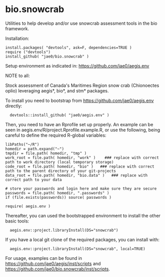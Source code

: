 # bio.snowcrab 

Utilities to help develop and/or use snowcrab assessment tools in the bio framework.

Installation:

```
install.packages( "devtools", ask=F, dependencies=TRUE )   
require ("devtools")
install_github( "jae0/bio.snowcrab" )
```

Setup environment as indicated in: https://github.com/jae0/aegis.env



NOTE to all:

Stock assessment of Canada's Maritimes Region snow crab (Chionoectes oplio) leveraging aegis*, bio*, and stm* packages. 

To install you need to bootstrap from https://github.com/jae0/aegis.env directly: 

```
  devtools::install_github( "jae0/aegis.env" )
```

Then, you need to have an Rprofile set up properly. An example can be seen in aegis.env/R/project.Rprofile.example.R, or use the following, being careful to define the required R-global variables:

```.
libPaths("~/R")
homedir = path.expand("~")
tmpdir = file.path( homedir, "tmp" )
work_root = file.path( homedir, "work" )    ### replace with correct path to work directory (local temporary storage)
code_root = file.path( homedir, "bio" )   ### replace with correct path to the parent directory of your git-projects
data_root = file.path( homedir, "bio.data" )   ### replace with correct path to your data

# store your passwords and login here and make sure they are secure
passwords = file.path( homedir, ".passwords" )
if (file.exists(passwords)) source( passwords )

require( aegis.env ) 
```


Thereafter, you can used the bootstrapped environment to install the other basic tools: 

```
  aegis.env::project.libraryInstall(DS="snowcrab")
```

If you have a local git clone of the required packages, you can install with:

```
  aegis.env::project.libraryInstall(DS="snowcrab", local=TRUE)  

```

For usage, examples can be found in https://github.com/jae0/aegis/inst/scripts and https://github.com/jae0/bio.snowcrab/inst/scripts. 

